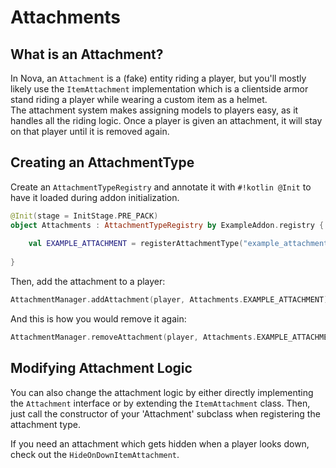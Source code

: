 # Attachments

## What is an Attachment?

In Nova, an `Attachment` is a (fake) entity riding a player, but you'll mostly likely use the `ItemAttachment`
implementation which is a clientside armor stand riding a player while wearing a custom item as a helmet.  
The attachment system makes assigning models to players easy, as it handles all the riding logic.
Once a player is given an attachment, it will stay on that player until it is removed again.

## Creating an AttachmentType

Create an `AttachmentTypeRegistry` and annotate it with `#!kotlin @Init` to have it loaded during addon initialization.

```kotlin
@Init(stage = InitStage.PRE_PACK)
object Attachments : AttachmentTypeRegistry by ExampleAddon.registry {
    
    val EXAMPLE_ATTACHMENT = registerAttachmentType("example_attachment") { ItemAttachment(it, Items.ATTACHMENT_ITEM) }
    
}
```

Then, add the attachment to a player:

```kotlin
AttachmentManager.addAttachment(player, Attachments.EXAMPLE_ATTACHMENT)
```

And this is how you would remove it again:

```kotlin
AttachmentManager.removeAttachment(player, Attachments.EXAMPLE_ATTACHMENT)
```

## Modifying Attachment Logic

You can also change the attachment logic by either directly implementing the `Attachment` interface or by extending the
`ItemAttachment` class. Then, just call the constructor of your 'Attachment' subclass when registering the attachment type.

If you need an attachment which gets hidden when a player looks down, check out the `HideOnDownItemAttachment`.